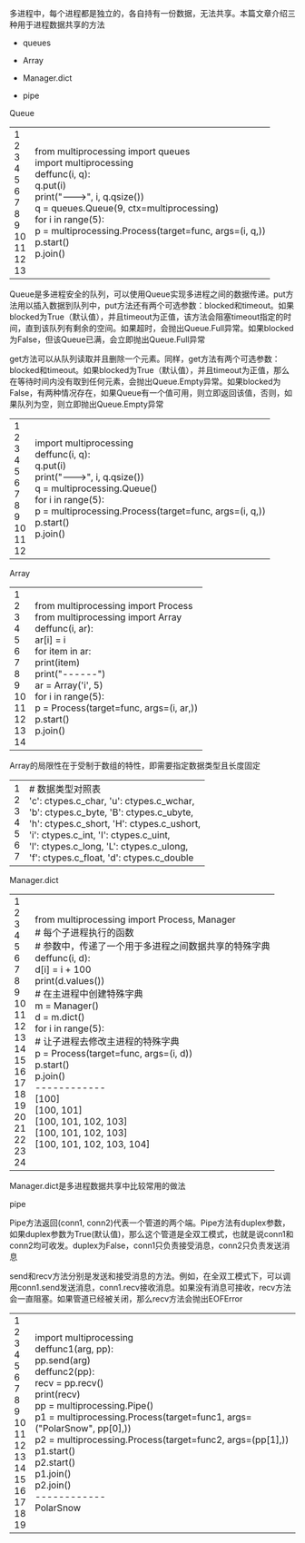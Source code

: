多进程中，每个进程都是独立的，各自持有一份数据，无法共享。本篇文章介绍三种用于进程数据共享的方法

- queues

- Array

- Manager.dict

- pipe

Queue

|   |   |
| - | - |
| 1<br>2<br>3<br>4<br>5<br>6<br>7<br>8<br>9<br>10<br>11<br>12<br>13 | from multiprocessing import queues<br>import multiprocessing<br>deffunc(i, q):<br> q.put(i)<br> print("---&gt;", i, q.qsize())<br>q = queues.Queue(9, ctx=multiprocessing)<br>for i in range(5):<br> p = multiprocessing.Process(target=func, args=(i, q,))<br> p.start()<br>p.join() |


Queue是多进程安全的队列，可以使用Queue实现多进程之间的数据传递。put方法用以插入数据到队列中，put方法还有两个可选参数：blocked和timeout。如果blocked为True（默认值），并且timeout为正值，该方法会阻塞timeout指定的时间，直到该队列有剩余的空间。如果超时，会抛出Queue.Full异常。如果blocked为False，但该Queue已满，会立即抛出Queue.Full异常

get方法可以从队列读取并且删除一个元素。同样，get方法有两个可选参数：blocked和timeout。如果blocked为True（默认值），并且timeout为正值，那么在等待时间内没有取到任何元素，会抛出Queue.Empty异常。如果blocked为False，有两种情况存在，如果Queue有一个值可用，则立即返回该值，否则，如果队列为空，则立即抛出Queue.Empty异常

|   |   |
| - | - |
| 1<br>2<br>3<br>4<br>5<br>6<br>7<br>8<br>9<br>10<br>11<br>12 | import multiprocessing<br>deffunc(i, q):<br> q.put(i)<br> print("---&gt;", i, q.qsize())<br>q = multiprocessing.Queue()<br>for i in range(5):<br> p = multiprocessing.Process(target=func, args=(i, q,))<br> p.start()<br>p.join() |


Array

|   |   |
| - | - |
| 1<br>2<br>3<br>4<br>5<br>6<br>7<br>8<br>9<br>10<br>11<br>12<br>13<br>14 | from multiprocessing import Process<br>from multiprocessing import Array<br>deffunc(i, ar):<br> ar[i] = i<br>for item in ar:<br> print(item)<br> print("------")<br>ar = Array('i', 5)<br>for i in range(5):<br> p = Process(target=func, args=(i, ar,))<br> p.start()<br>p.join() |


Array的局限性在于受制于数组的特性，即需要指定数据类型且长度固定

|   |   |
| - | - |
| 1<br>2<br>3<br>4<br>5<br>6<br>7 | \# 数据类型对照表<br>'c': ctypes.c\_char, 'u': ctypes.c\_wchar,<br>'b': ctypes.c\_byte, 'B': ctypes.c\_ubyte,<br>'h': ctypes.c\_short, 'H': ctypes.c\_ushort,<br>'i': ctypes.c\_int, 'I': ctypes.c\_uint,<br>'l': ctypes.c\_long, 'L': ctypes.c\_ulong,<br>'f': ctypes.c\_float, 'd': ctypes.c\_double |


Manager.dict

|   |   |
| - | - |
| 1<br>2<br>3<br>4<br>5<br>6<br>7<br>8<br>9<br>10<br>11<br>12<br>13<br>14<br>15<br>16<br>17<br>18<br>19<br>20<br>21<br>22<br>23<br>24 | from multiprocessing import Process, Manager<br>\# 每个子进程执行的函数<br>\# 参数中，传递了一个用于多进程之间数据共享的特殊字典<br>deffunc(i, d):<br> d[i] = i + 100<br> print(d.values())<br>\# 在主进程中创建特殊字典<br>m = Manager()<br>d = m.dict()<br>for i in range(5):<br>\# 让子进程去修改主进程的特殊字典<br> p = Process(target=func, args=(i, d))<br> p.start()<br>p.join()<br>------------<br>[100]<br>[100, 101]<br>[100, 101, 102, 103]<br>[100, 101, 102, 103]<br>[100, 101, 102, 103, 104] |


Manager.dict是多进程数据共享中比较常用的做法

pipe

Pipe方法返回(conn1, conn2)代表一个管道的两个端。Pipe方法有duplex参数，如果duplex参数为True(默认值)，那么这个管道是全双工模式，也就是说conn1和conn2均可收发。duplex为False，conn1只负责接受消息，conn2只负责发送消息

send和recv方法分别是发送和接受消息的方法。例如，在全双工模式下，可以调用conn1.send发送消息，conn1.recv接收消息。如果没有消息可接收，recv方法会一直阻塞。如果管道已经被关闭，那么recv方法会抛出EOFError

|   |   |
| - | - |
| 1<br>2<br>3<br>4<br>5<br>6<br>7<br>8<br>9<br>10<br>11<br>12<br>13<br>14<br>15<br>16<br>17<br>18<br>19 | import multiprocessing<br>deffunc1(arg, pp):<br> pp.send(arg)<br>deffunc2(pp):<br> recv = pp.recv()<br> print(recv)<br>pp = multiprocessing.Pipe()<br>p1 = multiprocessing.Process(target=func1, args=("PolarSnow", pp[0],))<br>p2 = multiprocessing.Process(target=func2, args=(pp[1],))<br>p1.start()<br>p2.start()<br>p1.join()<br>p2.join()<br>------------<br>PolarSnow |
